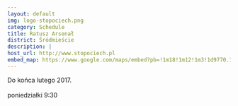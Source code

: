 ```yaml
---
layout: default
img: logo-stopociech.png
category: Schedule
title: Ratusz Arsenał
district: Śródmieście
description: |
host_url: http://www.stopociech.pl
embed_map: https://www.google.com/maps/embed?pb=!1m18!1m12!1m3!1d9770.105749109993!2d21.00000406774794!3d52.25198476381017!2m3!1f0!2f0!3f0!3m2!1i1024!2i768!4f13.1!3m3!1m2!1s0x471ecc6fd475ddcf%3A0x39db188d49d5be8b!2sSto+Pociech.+Fundacja!5e0!3m2!1sen!2spl!4v1488651140596
---
```

Do końca lutego 2017.<br/><br/>
poniedziałki 9:30 

